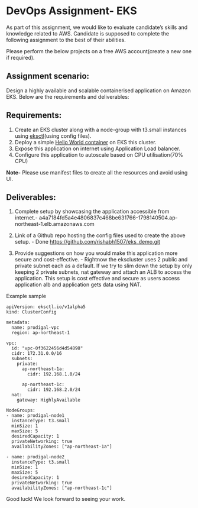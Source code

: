 # DevOps Assignment- EKS

As part of this assignment, we would like to evaluate candidate’s skills and knowledge related to AWS. Candidate is supposed to complete the following assignment to the best of their abilities.

Please perform the below projects on a free AWS account(create a new one if required).

## Assignment scenario:

Design a highly available and scalable containerised application on Amazon EKS. Below are the requirements and deliverables:

## Requirements:

1. Create an EKS cluster along with a node-group with t3.small instances using [eksctl](https://eksctl.io/)(using config files).
2. Deploy a simple [Hello World container](https://hub.docker.com/r/amazon/amazon-ecs-sample) on EKS this cluster.
3. Expose this application on internet using Application Load balancer.
4. Configure this application to autoscale based on CPU utilisation(70% CPU)

**Note-** Please use manifest files to create all the resources and avoid using UI. 

## Deliverables:

1. Complete setup by showcasing the application accessible from internet.- 
a4a7184fd5a4e4806837c468be631766-1798140504.ap-northeast-1.elb.amazonaws.com  

2. Link of a Github repo hosting the config files used to create the above setup. - Done
https://github.com/rishabh1507/eks_demo.git

3. Provide suggestions on how you would make this application more secure and cost-effective. -
Rightnow the ekscluster uses 2 public and private subnet each as a default. If we try to slim down the setup by only keeping 2 private subnets, nat gateway and attach an ALB to access the application. This setup is cost effective and secure as users access application alb and application gets data using NAT.


Example sample
```
apiVersion: eksctl.io/v1alpha5
kind: ClusterConfig

metadata:
  name: prodigal-vpc
  region: ap-northeast-1

vpc:
  id: "vpc-0f3622456d4d54898"
  cidr: 172.31.0.0/16
  subnets:
    private:
      ap-northeast-1a:
        cidr: 192.168.1.0/24
  
      ap-northeast-1c:
        cidr: 192.168.2.0/24
  nat:
    gateway: HighlyAvailable 

NodeGroups:
- name: prodigal-node1
  instanceType: t3.small
  minSize: 1
  maxSize: 5  
  desiredCapacity: 1
  privateNetworking: true
  availabilityZones: ["ap-northeast-1a"] 

- name: prodigal-node2
  instanceType: t3.small
  minSize: 1
  maxSize: 5  
  desiredCapacity: 1
  privateNetworking: true
  availabilityZones: ["ap-northeast-1c"]

```

Good luck! We look forward to seeing your work.
